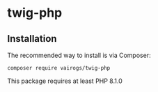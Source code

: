 # twig-php

Installation
------------

The recommended way to install is via Composer:

```
composer require vairogs/twig-php
```

This package requires at least PHP 8.1.0
